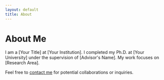 ```yaml
---
layout: default
title: About
---
```


# About Me

I am a [Your Title] at [Your Institution]. I completed my Ph.D. at [Your University] under the supervision of [Advisor's Name]. My work focuses on [Research Area]. 

Feel free to [contact me](mailto:professor@example.com) for potential collaborations or inquiries.
